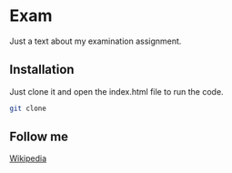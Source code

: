 # Exam

Just a text about my examination assignment.

## Installation

Just clone it and open the index.html file to run the code.

```bash
git clone
```

## Follow me

[Wikipedia](https://kk.wikipedia.org/)
